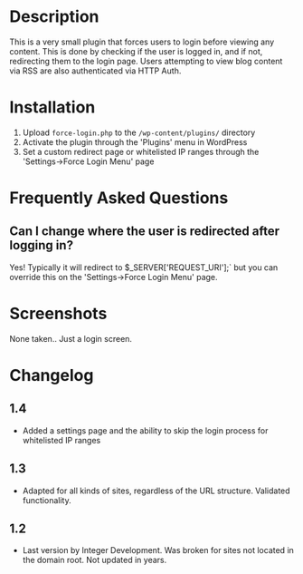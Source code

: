 Description
===========

This is a very small plugin that forces users to login before viewing any content. This is done by checking if the user is logged in, and if not, redirecting them to the login page. Users attempting to view blog content via RSS are also authenticated via HTTP Auth. 

Installation
============

1. Upload `force-login.php` to the `/wp-content/plugins/` directory
2. Activate the plugin through the 'Plugins' menu in WordPress
3. Set a custom redirect page or whitelisted IP ranges through the 'Settings->Force Login Menu' page

Frequently Asked Questions
==========================

Can I change where the user is redirected after logging in?
-----------------------------------------------------------

Yes! Typically it will redirect to $_SERVER['REQUEST_URI'];` but you can override this on the 'Settings->Force Login Menu' page.


Screenshots
===========

None taken.. Just a login screen.

Changelog
=========

1.4
---
* Added a settings page and the ability to skip the login process for whitelisted IP ranges

1.3
---
* Adapted for all kinds of sites, regardless of the URL structure. Validated functionality.

1.2
---
* Last version by Integer Development. Was broken for sites not located in the domain root. Not updated in years.